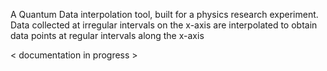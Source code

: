 A Quantum Data interpolation tool, built for a physics research experiment.
Data collected at irregular intervals on the x-axis are interpolated to obtain data points at regular intervals along the x-axis

< documentation in progress > 

